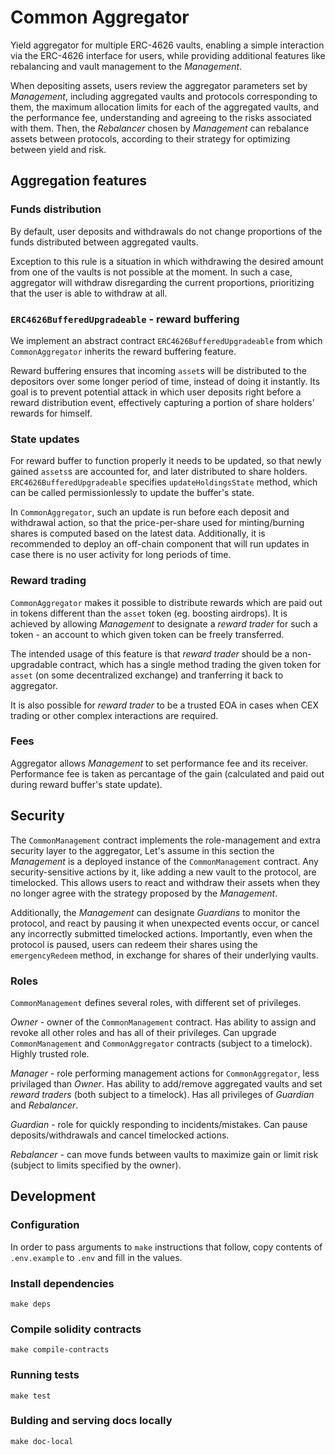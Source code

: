 # Common Aggregator

Yield aggregator for multiple ERC-4626 vaults, enabling a simple interaction via the ERC-4626 interface for users,
while providing additional features like rebalancing and vault management to the *Management*.

When depositing assets, users review the aggregator parameters set by *Management*, including
aggregated vaults and protocols corresponding to them, the maximum allocation limits for each of the aggregated vaults,
and the performance fee, understanding and agreeing to the risks associated with them.
Then, the *Rebalancer* chosen by *Management* can rebalance assets between protocols, according to their
strategy for optimizing between yield and risk.

## Aggregation features

### Funds distribution

By default, user deposits and withdrawals do not change proportions of the funds distributed between aggregated vaults.

Exception to this rule is a situation in which withdrawing the desired amount from one of the vaults is not possible at the moment.
In such a case, aggregator will withdraw disregarding the current proportions, prioritizing that the user is able to withdraw at all. 

### `ERC4626BufferedUpgradeable` - reward buffering

We implement an abstract contract `ERC4626BufferedUpgradeable` from which `CommonAggregator` inherits the reward buffering feature.

Reward buffering ensures that incoming `asset`s will be distributed to the depositors over some longer period of time, instead of doing it instantly.
Its goal is to prevent potential attack in which user deposits right before a reward distribution event,
effectively capturing a portion of share holders' rewards for himself.

### State updates

For reward buffer to function properly it needs to be updated, so that newly gained `assets`s are accounted for,
and later distributed to share holders. `ERC4626BufferedUpgradeable` specifies `updateHoldingsState` method, 
which can be called permissionlessly to update the buffer's state.

In `CommonAggregator`, such an update is run before each deposit and withdrawal action, so that the price-per-share
used for minting/burning shares is computed based on the latest data.
Additionally, it is recommended to deploy an off-chain component that will run updates in case there is no user activity
for long periods of time.

### Reward trading

`CommonAggregator` makes it possible to distribute rewards which are paid out in tokens different than the `asset` token (eg. boosting airdrops).
It is achieved by allowing *Management* to designate a *reward trader* for such a token - an account to which given token can be freely transferred.

The intended usage of this feature is that *reward trader* should be a non-upgradable contract, which has a single method 
trading the given token for `asset` (on some decentralized exchange) and tranferring it back to aggregator.

It is also possible for *reward trader* to be a trusted EOA in cases when CEX trading or other complex interactions are required. 

### Fees

Aggregator allows *Management* to set performance fee and its receiver.
Performance fee is taken as percantage of the gain (calculated and paid out during reward buffer's state update).

## Security
The `CommonManagement` contract implements the role-management and extra security layer to the aggregator,
Let's assume in this section the *Management* is a deployed instance of the `CommonManagement` contract.
Any security-sensitive actions by it, like adding a new vault to the protocol, are timelocked. This allows users
to react and withdraw their assets when they no longer agree with the strategy proposed by the *Management*.

Additionally, the *Management* can designate *Guardians* to monitor the protocol, and react by pausing it when unexpected
events occur, or cancel any incorrectly submitted timelocked actions. Importantly, even when the protocol is paused, users
can redeem their shares using the `emergencyRedeem` method, in exchange for shares of their underlying vaults.

### Roles

`CommonManagement` defines several roles, with different set of privileges.

*Owner* - owner of the `CommonManagement` contract. Has ability to assign and revoke all other roles
and has all of their privileges. Can upgrade `CommonManagement` and `CommonAggregator` contracts (subject to a timelock).
Highly trusted role.

*Manager* - role performing management actions for `CommonAggregator`, less privilaged than *Owner*.
Has ability to add/remove aggregated vaults and set *reward traders* (both subject to a timelock). 
Has all privileges of *Guardian* and *Rebalancer*.

*Guardian* - role for quickly responding to incidents/mistakes. Can pause deposits/withdrawals and cancel timelocked actions.

*Rebalancer* - can move funds between vaults to maximize gain or limit risk (subject to limits specified by the owner).

## Development

### Configuration

In order to pass arguments to `make` instructions that follow, copy contents of `.env.example` to `.env` and fill in the values.

### Install dependencies

```
make deps
```

### Compile solidity contracts

```
make compile-contracts
```

### Running tests

```
make test
```

### Bulding and serving docs locally

```
make doc-local
```
